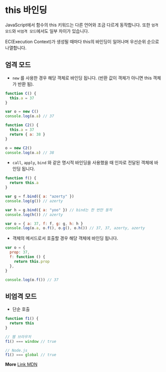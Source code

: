 # this 바인딩

JavaScript에서 함수의 this 키워드는 다른 언어와 조금 다르게 동작합니다. 또한 `엄격 모드`와 `비엄격 모드`에서도 일부 차이가 있습니다.

EC(Execution Context)가 생성될 때마다 this의 바인딩이 일어나며 우선순위 순으로 나열합니다.

## 엄격 모드

- `new` 를 사용한 경우 해당 객체로 바인딩 됩니다.
  (반환 값이 객체가 아니면 this 객체가 반환 됨).

```javascript
function C() {
  this.a = 37
}

var o = new C()
console.log(o.a) // 37

function C2() {
  this.a = 37
  return { a: 38 }
}

o = new C2()
console.log(o.a) // 38
```

- `call`, `apply`, `bind` 와 같은 명시적 바인딩을 사용했을 때 인자로 전달된 객체에 바인딩 됩니다.

```javascript
function f() {
  return this.a
}

var g = f.bind({ a: "azerty" })
console.log(g()) // azerty

var h = g.bind({ a: "yoo" }) // bind는 한 번만 동작
console.log(h()) // azerty

var o = { a: 37, f: f, g: g, h: h }
console.log(o.a, o.f(), o.g(), o.h()) // 37, 37, azerty, azerty
```

- 객체의 메서드로서 호출할 경우 해당 객체에 바인딩 됩니다.

```javascript
var o = {
  prop: 37,
  f: function () {
    return this.prop
  },
}

console.log(o.f()) // 37
```

## 비엄격 모드

- 단순 호출

```javascript
function f1() {
  return this
}

// 웹 브라우저
f1() === window // true

// Node.js
f1() === global // true
```

**More**
[Link MDN](https://developer.mozilla.org/ko/docs/Web/JavaScript/Reference/Operators/this)
